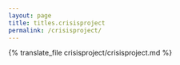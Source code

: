```yaml
---
layout: page
title: titles.crisisproject
permalink: /crisisproject/
---
```

{% translate_file crisisproject/crisisproject.md %}
